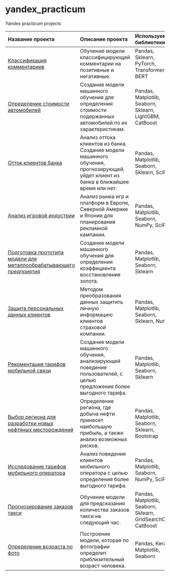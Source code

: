 # yandex_practicum
Yandex practicum projects

| Название проекта | Описание проекта | Используемые библиотеки |
| :------|:---------|:------------|
| [Классификация комментариев](https://github.com/Bayval/yandex_practicum/blob/main/%D0%9A%D0%BB%D0%B0%D1%81%D1%81%D0%B8%D1%84%D0%B8%D0%BA%D0%B0%D1%86%D0%B8%D1%8F%20%D0%BA%D0%BE%D0%BC%D0%BC%D0%B5%D0%BD%D1%82%D0%B0%D1%80%D0%B8%D0%B5%D0%B2/Text_analysis.ipynb)| Обучение модели классифицирующей комментарии на позитивные и негативные. | Pandas, Sklearn, PyTorch, Transformers, BERT|
| [Определение стоимости автомобилей](https://github.com/Bayval/yandex_practicum/blob/main/%D0%9E%D0%BF%D1%80%D0%B5%D0%B4%D0%B5%D0%BB%D0%B5%D0%BD%D0%B8%D0%B5%20%D1%81%D1%82%D0%BE%D0%B8%D0%BC%D0%BE%D1%81%D1%82%D0%B8%20%D0%B0%D0%B2%D1%82%D0%BE%D0%BC%D0%BE%D0%B1%D0%B8%D0%BB%D0%B5%D0%B9/car_cost.ipynb)| Создание модели машинного обучения для определения стоимости подержанных автомобилей по их характеристикам. | Pandas, Matplotlib, Seaborn, Sklearn, LightGBM, CatBoost|
| [Отток клиентов банка](https://github.com/Bayval/yandex_practicum/blob/main/%D0%9E%D1%82%D1%82%D0%BE%D0%BA%20%D0%BA%D0%BB%D0%B8%D0%B5%D0%BD%D1%82%D0%BE%D0%B2/customer_churn.ipynb)| Анализ оттока клиентов из банка. Создание модели машинного обучения, прогнозирующей, уйдет клиент из банка в ближайшее время или нет. | Pandas, Matplotlib, Seaborn, Sklearn, SciPy|
| [Анализ игровой индустрии](https://github.com/Bayval/yandex_practicum/blob/main/%D0%90%D0%BD%D0%B0%D0%BB%D0%B8%D0%B7%20%D0%B8%D0%B3%D1%80%D0%BE%D0%B2%D0%BE%D0%B9%20%D0%B8%D0%BD%D0%B4%D1%83%D1%81%D1%82%D1%80%D0%B8%D0%B8/game.ipynb)| Анализ рынка игр и платформ в Европе, Северной Америке и Японии для планирования рекламной кампании.| Pandas, Matplotlib, Seaborn, NumPy, SciPy|
| [Подготовка прототипа модели для металлообрабатывающего предприятия](https://github.com/Bayval/yandex_practicum/blob/main/%D0%92%D0%BE%D1%81%D1%81%D1%82%D0%B0%D0%BD%D0%BE%D0%B2%D0%BB%D0%B5%D0%BD%D0%B8%D0%B5%20%D0%B7%D0%BE%D0%BB%D0%BE%D1%82%D0%B0/gold_recovery.ipynb)| Создание модели машинного обучения для определения коэффициента восстановления золота.| Pandas, Matplotlib, Seaborn, Sklearn|
| [Защита персональных данных клиентов](https://github.com/Bayval/yandex_practicum/blob/main/%D0%97%D0%B0%D1%89%D0%B8%D1%82%D0%B0%20%D0%BF%D0%B5%D1%80%D1%81%D0%BE%D0%BD%D0%B0%D0%BB%D1%8C%D0%BD%D1%8B%D1%85%20%D0%B4%D0%B0%D0%BD%D0%BD%D1%8B%D1%85/la.ipynb)| Методом преобразования данных защитить личную информацию клиентов страховой компании.| Pandas, Matplotlib, Seaborn, Sklearn, NumPy|
| [Рекоментация тарифов мобильной связи](https://github.com/Bayval/yandex_practicum/blob/main/%D0%A0%D0%B5%D0%BA%D0%BE%D0%BC%D0%B5%D0%BD%D1%82%D0%B0%D1%86%D0%B8%D1%8F%20%D1%82%D0%B0%D1%80%D0%B8%D1%84%D0%BE%D0%B2%20%D0%BC%D0%BE%D0%B1%D0%B8%D0%BB%D1%8C%D0%BD%D0%BE%D0%B9%20%D1%81%D0%B2%D1%8F%D0%B7%D0%B8/recommendation_of_tariffs.ipynb)| Создание модели машинного обучения, анализирующей поведение пользователей, с целью предложения более выгодного тарифа.| Pandas, Matplotlib, Seaborn, Sklearn|
| [Выбор региона для разработки новых нефтяных месторождений](https://github.com/Bayval/yandex_practicum/blob/main/%D0%92%D1%8B%D0%B1%D0%BE%D1%80%20%D0%BB%D0%BE%D0%BA%D0%B0%D1%86%D0%B8%D0%B8/selection_of_wells.ipynb)| Определение региона, где добыча нефти принесет наибольшую прибыль, а также анализ возможных рисков.| Pandas, Matplotlib, Seaborn, Sklearn, Bootstrap|
| [Исследование тарифов мобильного оператора](https://github.com/Bayval/yandex_practicum/blob/main/%D0%98%D1%81%D1%81%D0%BB%D0%B5%D0%B4%D0%BE%D0%B2%D0%B0%D0%BD%D0%B8%D0%B5%20%D1%82%D0%B0%D1%80%D0%B8%D1%84%D0%BE%D0%B2/tarifs.ipynb)| Анализ поведения клиентов мобильного оператора с целью определения более выгодного тарифа.| Pandas, Matplotlib, Seaborn, NumPy, SciPy|
| [Прогнозирование заказов такси](https://github.com/Bayval/yandex_practicum/blob/main/%D0%9F%D1%80%D0%BE%D0%B3%D0%BD%D0%BE%D0%B7%D0%B8%D1%80%D0%BE%D0%B2%D0%B0%D0%BD%D0%B8%D0%B5%20%D0%B7%D0%B0%D0%BA%D0%B0%D0%B7%D0%BE%D0%B2%20%D1%82%D0%B0%D0%BA%D1%81%D0%B8/time_series.ipynb)| Обучение модели для предсказания количества заказов такси на следующий час.|Pandas, Matplotlib, Seaborn, Sklearn, GridSearchCV, CatBoost|
| [Определение возраста по фото](https://github.com/Bayval/yandex_practicum/blob/main/Computer%20vision/CV.ipynb)| Построение модели, которая по фотографии определит приблизительный возраст человека. |Pandas, Keras, Matplotlib, Seaborn|
